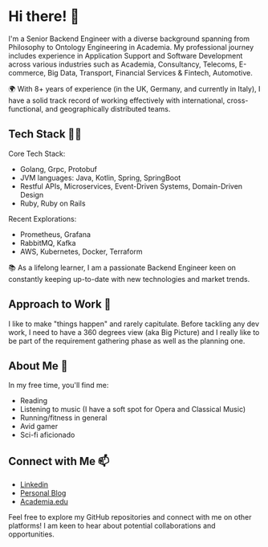 # Hi there! 👋

I'm a Senior Backend Engineer with a diverse background spanning from Philosophy to Ontology Engineering in Academia. My professional journey includes experience in Application Support and Software Development across various industries such as Academia, Consultancy, Telecoms, E-commerce, Big Data, Transport, Financial Services & Fintech, Automotive.

🌍 With 8+ years of experience (in the UK, Germany, and currently in Italy), I have a solid track record of working effectively with international, cross-functional, and geographically distributed teams.

## Tech Stack 👩‍💻

Core Tech Stack:
- Golang, Grpc, Protobuf
- JVM languages: Java, Kotlin, Spring, SpringBoot
- Restful APIs, Microservices, Event-Driven Systems, Domain-Driven Design
- Ruby, Ruby on Rails

Recent Explorations:
- Prometheus, Grafana
- RabbitMQ, Kafka
- AWS, Kubernetes, Docker, Terraform

📚 As a lifelong learner, I am a passionate Backend Engineer keen on constantly keeping up-to-date with new technologies and market trends.

## Approach to Work 🚀

I like to make "things happen" and rarely capitulate. Before tackling any dev work, I need to have a 360 degrees view (aka Big Picture) and I really like to be part of the requirement gathering phase as well as the planning one.

## About Me 🌟

In my free time, you'll find me:
- Reading
- Listening to music (I have a soft spot for Opera and Classical Music)
- Running/fitness in general
- Avid gamer
- Sci-fi aficionado

## Connect with Me 📫

- [Linkedin](https://www.linkedin.com/in/ilariacorda/)
- [Personal Blog](https://semanticreatures.com/)
- [Academia.edu](https://ilariacorda.academia.edu/)

Feel free to explore my GitHub repositories and connect with me on other platforms! I am keen to hear about potential collaborations and opportunities. 


